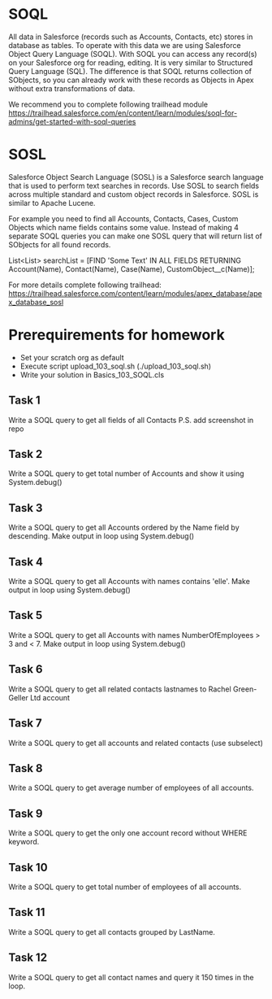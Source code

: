 # SOQL
All data in Salesforce (records such as Accounts, Contacts, etc) stores in database as tables. To operate with this data we are using Salesforce Object Query Language (SOQL). With SOQL you can access any record(s) on your Salesforce org for reading, editing. It is very similar to Structured Query Language (SQL). The difference is that SOQL returns collection of SObjects, so you can already work with these records as Objects in Apex without extra transformations of data.

We recommend you to complete following trailhead module https://trailhead.salesforce.com/en/content/learn/modules/soql-for-admins/get-started-with-soql-queries


# SOSL
Salesforce Object Search Language (SOSL) is a Salesforce search language that is used to perform text searches in records. Use SOSL to search fields across multiple standard and custom object records in Salesforce. SOSL is similar to Apache Lucene.

For example you need to find all Accounts, Contacts, Cases, Custom Objects which name fields contains some value. Instead of making 4 separate SOQL queries you can make one SOSL query that will return list of SObjects for all found records.

List<List<SObject>> searchList = [FIND 'Some Text' IN ALL FIELDS 
                                      RETURNING Account(Name), Contact(Name), Case(Name), CustomObject__c(Name)];

For more details complete following trailhead: https://trailhead.salesforce.com/content/learn/modules/apex_database/apex_database_sosl

# Prerequirements for homework

* Set your scratch org as default
* Execute script upload_103_soql.sh (./upload_103_soql.sh)
* Write your solution in Basics_103_SOQL.cls


## Task 1

Write a SOQL query to get all fields of all Contacts
P.S. add screenshot in repo

## Task 2

Write a SOQL query to get total number of Accounts and show it using System.debug()

## Task 3

Write a SOQL query to get all Accounts ordered by the Name field by descending. Make output in loop using System.debug()

## Task 4

Write a SOQL query to get all Accounts with names contains 'elle'. Make output in loop using System.debug()

## Task 5

Write a SOQL query to get all Accounts with names NumberOfEmployees > 3 and < 7. Make output in loop using System.debug()

## Task 6

Write a SOQL query to get all related contacts lastnames to Rachel Green-Geller Ltd account

## Task 7

Write a SOQL query to get all accounts and related contacts (use subselect)

## Task 8

Write a SOQL query to get average number of employees of all accounts.

## Task 9

Write a SOQL query to get the only one account record without WHERE keyword.

## Task 10

Write a SOQL query to get total number of employees of all accounts.

## Task 11

Write a SOQL query to get all contacts grouped by LastName.

## Task 12

Write a SOQL query to get all contact names and query it 150 times in the loop.

